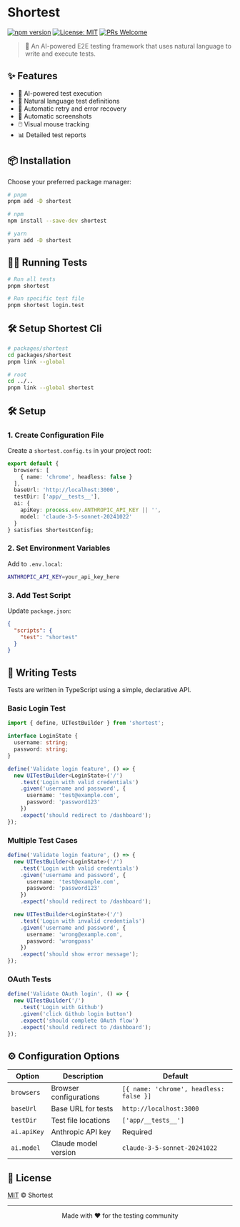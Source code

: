 # Shortest

[![npm version](https://badge.fury.io/js/shortest.svg)](https://badge.fury.io/js/shortest)
[![License: MIT](https://img.shields.io/badge/License-MIT-yellow.svg)](https://opensource.org/licenses/MIT)
[![PRs Welcome](https://img.shields.io/badge/PRs-welcome-brightgreen.svg)](http://makeapullrequest.com)

> 🤖 An AI-powered E2E testing framework that uses natural language to write and execute tests.

## ✨ Features

- 🤖 AI-powered test execution
- 📝 Natural language test definitions
- 🔄 Automatic retry and error recovery
- 📸 Automatic screenshots
- 🖱️ Visual mouse tracking
- 📊 Detailed test reports

## 📦 Installation

Choose your preferred package manager:

```bash
# pnpm
pnpm add -D shortest

# npm
npm install --save-dev shortest

# yarn
yarn add -D shortest
```

## 🏃‍♂️ Running Tests

```bash
# Run all tests
pnpm shortest

# Run specific test file
pnpm shortest login.test
```

## 🛠️ Setup Shortest Cli
```bash
# packages/shortest
cd packages/shortest
pnpm link --global

# root
cd ../..
pnpm link --global shortest
```


## 🛠️ Setup

### 1. Create Configuration File

Create a `shortest.config.ts` in your project root:

```typescript
export default {
  browsers: [
    { name: 'chrome', headless: false }
  ],
  baseUrl: 'http://localhost:3000',
  testDir: ['app/__tests__'],
  ai: {
    apiKey: process.env.ANTHROPIC_API_KEY || '',
    model: 'claude-3-5-sonnet-20241022'
  }
} satisfies ShortestConfig;
```

### 2. Set Environment Variables

Add to `.env.local`:

```bash
ANTHROPIC_API_KEY=your_api_key_here
```

### 3. Add Test Script

Update `package.json`:

```json
{
  "scripts": {
    "test": "shortest"
  }
}
```

## 📝 Writing Tests

Tests are written in TypeScript using a simple, declarative API.

### Basic Login Test

```typescript
import { define, UITestBuilder } from 'shortest';

interface LoginState {
  username: string;
  password: string;
}

define('Validate login feature', () => {
  new UITestBuilder<LoginState>('/')
    .test('Login with valid credentials')
    .given('username and password', { 
      username: 'test@example.com', 
      password: 'password123' 
    })
    .expect('should redirect to /dashboard');
});
```

### Multiple Test Cases

```typescript
define('Validate login feature', () => {
  new UITestBuilder<LoginState>('/')
    .test('Login with valid credentials')
    .given('username and password', { 
      username: 'test@example.com', 
      password: 'password123' 
    })
    .expect('should redirect to /dashboard');

  new UITestBuilder<LoginState>('/')
    .test('Login with invalid credentials')
    .given('username and password', { 
      username: 'wrong@example.com', 
      password: 'wrongpass' 
    })
    .expect('should show error message');
});
```

### OAuth Tests

```typescript
define('Validate OAuth login', () => {
  new UITestBuilder('/')
    .test('Login with Github')
    .given('click Github login button')
    .expect('should complete OAuth flow')
    .expect('should redirect to /dashboard');
});
```

## ⚙️ Configuration Options

| Option | Description | Default |
|--------|-------------|---------|
| `browsers` | Browser configurations | `[{ name: 'chrome', headless: false }]` |
| `baseUrl` | Base URL for tests | `http://localhost:3000` |
| `testDir` | Test file locations | `['app/__tests__']` |
| `ai.apiKey` | Anthropic API key | Required |
| `ai.model` | Claude model version | `claude-3-5-sonnet-20241022` |

## 📄 License

[MIT](LICENSE) © Shortest

---
<div align="center">
Made with ❤️ for the testing community
</div>